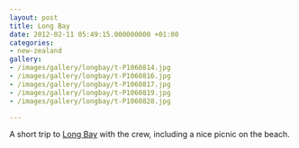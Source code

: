 ```yaml
---
layout: post
title: Long Bay
date: 2012-02-11 05:49:15.000000000 +01:00
categories:
- new-zealand
gallery:
- /images/gallery/longbay/t-P1060814.jpg
- /images/gallery/longbay/t-P1060816.jpg
- /images/gallery/longbay/t-P1060817.jpg
- /images/gallery/longbay/t-P1060819.jpg
- /images/gallery/longbay/t-P1060828.jpg

---
```

A short trip to <a title="Long Bay" href="http://maps.google.com/maps?q=long+bay+auckland&amp;hl=en&amp;ll=-36.765292,174.843292&amp;spn=0.402101,0.795822&amp;sll=-36.870601,174.744842&amp;sspn=0.006274,0.012435&amp;hnear=Long+Bay,+Auckland,+New+Zealand&amp;t=m&amp;z=11">Long Bay</a> with the crew, including a nice picnic on the beach.

